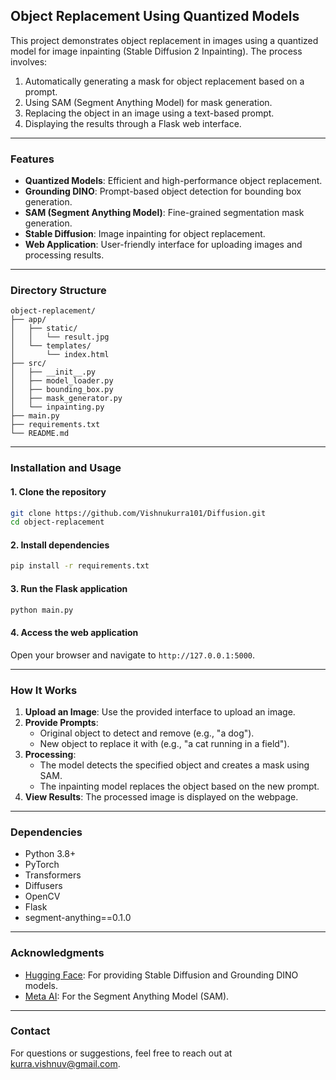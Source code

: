## Object Replacement Using Quantized Models

This project demonstrates object replacement in images using a quantized model for image inpainting (Stable Diffusion 2 Inpainting). The process involves:

1. Automatically generating a mask for object replacement based on a prompt.
2. Using SAM (Segment Anything Model) for mask generation.
3. Replacing the object in an image using a text-based prompt.
4. Displaying the results through a Flask web interface.

---

### Features
- **Quantized Models**: Efficient and high-performance object replacement.
- **Grounding DINO**: Prompt-based object detection for bounding box generation.
- **SAM (Segment Anything Model)**: Fine-grained segmentation mask generation.
- **Stable Diffusion**: Image inpainting for object replacement.
- **Web Application**: User-friendly interface for uploading images and processing results.

---

### Directory Structure
```
object-replacement/
├── app/
│   ├── static/
│   │   └── result.jpg
│   └── templates/
│       └── index.html
├── src/
│   ├── __init__.py
│   ├── model_loader.py
│   ├── bounding_box.py
│   ├── mask_generator.py
│   └── inpainting.py
├── main.py
├── requirements.txt
└── README.md
```

---

### Installation and Usage

#### 1. Clone the repository
```bash
git clone https://github.com/Vishnukurra101/Diffusion.git
cd object-replacement
```

#### 2. Install dependencies
```bash
pip install -r requirements.txt
```

#### 3. Run the Flask application
```bash
python main.py
```

#### 4. Access the web application
Open your browser and navigate to `http://127.0.0.1:5000`.

---

### How It Works
1. **Upload an Image**: Use the provided interface to upload an image.
2. **Provide Prompts**:
   - Original object to detect and remove (e.g., "a dog").
   - New object to replace it with (e.g., "a cat running in a field").
3. **Processing**:
   - The model detects the specified object and creates a mask using SAM.
   - The inpainting model replaces the object based on the new prompt.
4. **View Results**: The processed image is displayed on the webpage.

---

### Dependencies
- Python 3.8+
- PyTorch
- Transformers
- Diffusers
- OpenCV
- Flask
- segment-anything==0.1.0

---

### Acknowledgments
- [Hugging Face](https://huggingface.co/): For providing Stable Diffusion and Grounding DINO models.
- [Meta AI](https://github.com/facebookresearch/segment-anything): For the Segment Anything Model (SAM).

---

### Contact
For questions or suggestions, feel free to reach out at kurra.vishnuv@gmail.com.
